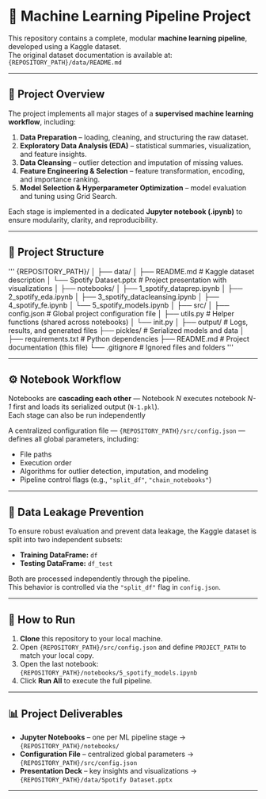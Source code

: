 # 🎯 Machine Learning Pipeline Project

This repository contains a complete, modular **machine learning pipeline**, developed using a Kaggle dataset.  
The original dataset documentation is available at: `{REPOSITORY_PATH}/data/README.md`

---

## 📘 Project Overview

The project implements all major stages of a **supervised machine learning workflow**, including:

1. **Data Preparation** – loading, cleaning, and structuring the raw dataset.  
2. **Exploratory Data Analysis (EDA)** – statistical summaries, visualization, and feature insights.  
3. **Data Cleansing** – outlier detection and imputation of missing values.  
4. **Feature Engineering & Selection** – feature transformation, encoding, and importance ranking.  
5. **Model Selection & Hyperparameter Optimization** – model evaluation and tuning using Grid Search.

Each stage is implemented in a dedicated **Jupyter notebook (.ipynb)** to ensure modularity, clarity, and reproducibility.

---

## 🧩 Project Structure
'''
{REPOSITORY_PATH}/
│
├── data/
│ ├── README.md # Kaggle dataset description
│ └── Spotify Dataset.pptx # Project presentation with visualizations
│
├── notebooks/
│ ├── 1_spotify_dataprep.ipynb
│ ├── 2_spotify_eda.ipynb
│ ├── 3_spotify_datacleansing.ipynb
│ ├── 4_spotify_fe.ipynb
│ └── 5_spotify_models.ipynb
│
├── src/
│ ├── config.json # Global project configuration file
│ ├── utils.py # Helper functions (shared across notebooks)
│ └── init.py
│
├── output/ # Logs, results, and generated files
├── pickles/ # Serialized models and data
│
├── requirements.txt # Python dependencies
├── README.md # Project documentation (this file)
└── .gitignore # Ignored files and folders
'''

---
## ⚙️ Notebook Workflow

Notebooks are **cascading each other** — Notebook *N* executes notebook *N-1* first and loads its serialized output (`N-1.pkl`).  
Each stage can also be run independently

A centralized configuration file —  `{REPOSITORY_PATH}/src/config.json` — defines all global parameters, including:
- File paths  
- Execution order  
- Algorithms for outlier detection, imputation, and modeling  
- Pipeline control flags (e.g., `"split_df"`, `"chain_notebooks"`)

---

## 🧠 Data Leakage Prevention

To ensure robust evaluation and prevent data leakage, the Kaggle dataset is split into two independent subsets:

- **Training DataFrame:** `df`  
- **Testing DataFrame:** `df_test`

Both are processed independently through the pipeline.  
This behavior is controlled via the `"split_df"` flag in `config.json`.

---

## 🚀 How to Run

1. **Clone** this repository to your local machine.  
2. Open `{REPOSITORY_PATH}/src/config.json` and define `PROJECT_PATH` to match your local copy.  
3. Open the last notebook:  `{REPOSITORY_PATH}/notebooks/5_spotify_models.ipynb`  
4. Click **Run All** to execute the full pipeline.

---

## 📊 Project Deliverables

- **Jupyter Notebooks** – one per ML pipeline stage → `{REPOSITORY_PATH}/notebooks/`  
- **Configuration File** – centralized global parameters → `{REPOSITORY_PATH}/src/config.json`  
- **Presentation Deck** – key insights and visualizations → `{REPOSITORY_PATH}/data/Spotify Dataset.pptx`

---
